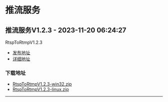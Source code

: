 # 推流服务
## 推流服务V1.2.3 - 2023-11-20 06:24:27
RtspToRtmpV1.2.3
*  [发布地址](https://github.com/jadehh/rtsp_to_rtmp/releases/tag/V1.2.3)
*  [详细地址](https://github.com/jadehh/jadehh_file/releases/tag/RtspToRtmpV1.2.3)
### 下载地址
* [RtspToRtmpV1.2.3-win32.zip](https://gh.ddlc.top/https://github.com/jadehh/jadehh_file/releases/download/RtspToRtmpV1.2.3/RtspToRtmpV1.2.3-win32.zip)
* [RtspToRtmpV1.2.3-linux.zip](https://gh.ddlc.top/https://github.com/jadehh/jadehh_file/releases/download/RtspToRtmpV1.2.3/RtspToRtmpV1.2.3-linux.zip)
----